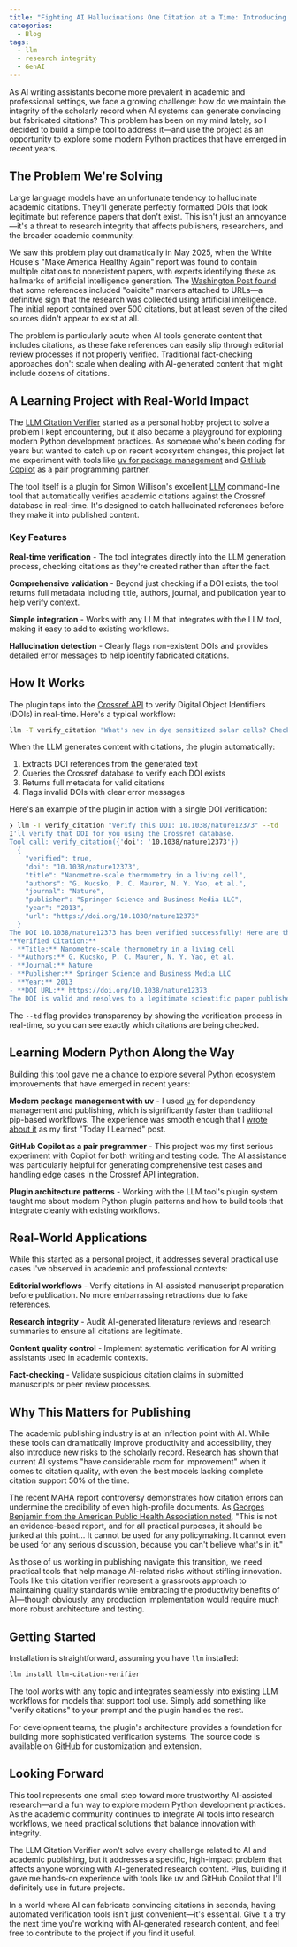 ```yaml
---
title: "Fighting AI Hallucinations One Citation at a Time: Introducing the LLM Citation Verifier"
categories:
  - Blog
tags:
  - llm
  - research integrity
  - GenAI
---
```


As AI writing assistants become more prevalent in academic and professional settings, we face a growing challenge: how do we maintain the integrity of the scholarly record when AI systems can generate convincing but fabricated citations? This problem has been on my mind lately, so I decided to build a simple tool to address it—and use the project as an opportunity to explore some modern Python practices that have emerged in recent years.

## The Problem We're Solving

Large language models have an unfortunate tendency to hallucinate academic citations. They'll generate perfectly formatted DOIs that look legitimate but reference papers that don't exist. This isn't just an annoyance—it's a threat to research integrity that affects publishers, researchers, and the broader academic community.

We saw this problem play out dramatically in May 2025, when the White House's "Make America Healthy Again" report was found to contain multiple citations to nonexistent papers, with experts identifying these as hallmarks of artificial intelligence generation. The [Washington Post found](https://www.washingtonpost.com/health/2025/05/29/maha-rfk-jr-ai-garble/) that some references included "oaicite" markers attached to URLs—a definitive sign that the research was collected using artificial intelligence. The initial report contained over 500 citations, but at least seven of the cited sources didn't appear to exist at all.

The problem is particularly acute when AI tools generate content that includes citations, as these fake references can easily slip through editorial review processes if not properly verified. Traditional fact-checking approaches don't scale when dealing with AI-generated content that might include dozens of citations.

## A Learning Project with Real-World Impact

The [LLM Citation Verifier](https://github.com/DWFlanagan/llm-citation-verifier) started as a personal hobby project to solve a problem I kept encountering, but it also became a playground for exploring modern Python development practices. As someone who's been coding for years but wanted to catch up on recent ecosystem changes, this project let me experiment with tools like [uv for package management](https://dwflanagan.com/blog/til-publishing-packages/) and [GitHub Copilot](https://github.com/features/copilot) as a pair programming partner.

The tool itself is a plugin for Simon Willison's excellent [LLM](https://llm.datasette.io/) command-line tool that automatically verifies academic citations against the Crossref database in real-time. It's designed to catch hallucinated references before they make it into published content.

### Key Features

**Real-time verification** - The tool integrates directly into the LLM generation process, checking citations as they're created rather than after the fact.

**Comprehensive validation** - Beyond just checking if a DOI exists, the tool returns full metadata including title, authors, journal, and publication year to help verify context.

**Simple integration** - Works with any LLM that integrates with the LLM tool, making it easy to add to existing workflows.

**Hallucination detection** - Clearly flags non-existent DOIs and provides detailed error messages to help identify fabricated citations.

## How It Works

The plugin taps into the [Crossref API](https://www.crossref.org/documentation/retrieve-metadata/rest-api/) to verify Digital Object Identifiers (DOIs) in real-time. Here's a typical workflow:

```bash
llm -T verify_citation "What's new in dye sensitized solar cells? Check all references." --td
```

When the LLM generates content with citations, the plugin automatically:

1. Extracts DOI references from the generated text
2. Queries the Crossref database to verify each DOI exists
3. Returns full metadata for valid citations
4. Flags invalid DOIs with clear error messages

Here's an example of the plugin in action with a single DOI verification:

```bash
❯ llm -T verify_citation "Verify this DOI: 10.1038/nature12373" --td
I'll verify that DOI for you using the Crossref database.
Tool call: verify_citation({'doi': '10.1038/nature12373'})
  {
    "verified": true,
    "doi": "10.1038/nature12373",
    "title": "Nanometre-scale thermometry in a living cell",
    "authors": "G. Kucsko, P. C. Maurer, N. Y. Yao, et al.",
    "journal": "Nature",
    "publisher": "Springer Science and Business Media LLC",
    "year": "2013",
    "url": "https://doi.org/10.1038/nature12373"
  }
The DOI 10.1038/nature12373 has been verified successfully! Here are the details:
**Verified Citation:**
- **Title:** Nanometre-scale thermometry in a living cell
- **Authors:** G. Kucsko, P. C. Maurer, N. Y. Yao, et al.
- **Journal:** Nature
- **Publisher:** Springer Science and Business Media LLC
- **Year:** 2013
- **DOI URL:** https://doi.org/10.1038/nature12373
The DOI is valid and resolves to a legitimate scientific paper published in Nature about nanoscale temperature measurement in living cells.
```

The `--td` flag provides transparency by showing the verification process in real-time, so you can see exactly which citations are being checked.

## Learning Modern Python Along the Way

Building this tool gave me a chance to explore several Python ecosystem improvements that have emerged in recent years:

**Modern package management with uv** - I used [uv](https://docs.astral.sh/uv/) for dependency management and publishing, which is significantly faster than traditional pip-based workflows. The experience was smooth enough that I [wrote about it](https://dwflanagan.com/blog/til-publishing-packages/) as my first "Today I Learned" post.

**GitHub Copilot as a pair programmer** - This project was my first serious experiment with Copilot for both writing and testing code. The AI assistance was particularly helpful for generating comprehensive test cases and handling edge cases in the Crossref API integration.

**Plugin architecture patterns** - Working with the LLM tool's plugin system taught me about modern Python plugin patterns and how to build tools that integrate cleanly with existing workflows.

## Real-World Applications

While this started as a personal project, it addresses several practical use cases I've observed in academic and professional contexts:

**Editorial workflows** - Verify citations in AI-assisted manuscript preparation before publication. No more embarrassing retractions due to fake references.

**Research integrity** - Audit AI-generated literature reviews and research summaries to ensure all citations are legitimate.

**Content quality control** - Implement systematic verification for AI writing assistants used in academic contexts.

**Fact-checking** - Validate suspicious citation claims in submitted manuscripts or peer review processes.

## Why This Matters for Publishing

The academic publishing industry is at an inflection point with AI. While these tools can dramatically improve productivity and accessibility, they also introduce new risks to the scholarly record. [Research has shown](https://arxiv.org/abs/2305.14627) that current AI systems "have considerable room for improvement" when it comes to citation quality, with even the best models lacking complete citation support 50% of the time.

The recent MAHA report controversy demonstrates how citation errors can undermine the credibility of even high-profile documents. As [Georges Benjamin from the American Public Health Association noted](https://www.washingtonpost.com/health/2025/05/29/maha-rfk-jr-ai-garble/), "This is not an evidence-based report, and for all practical purposes, it should be junked at this point... It cannot be used for any policymaking. It cannot even be used for any serious discussion, because you can't believe what's in it."

As those of us working in publishing navigate this transition, we need practical tools that help manage AI-related risks without stifling innovation. Tools like this citation verifier represent a grassroots approach to maintaining quality standards while embracing the productivity benefits of AI—though obviously, any production implementation would require much more robust architecture and testing.

## Getting Started

Installation is straightforward, assuming you have `llm` installed:

```bash
llm install llm-citation-verifier
```

The tool works with any topic and integrates seamlessly into existing LLM workflows for models that support tool use. Simply add something like "verify citations" to your prompt and the plugin handles the rest.

For development teams, the plugin's architecture provides a foundation for building more sophisticated verification systems. The source code is available on [GitHub](https://github.com/DWFlanagan/llm-citation-verifier) for customization and extension.

## Looking Forward

This tool represents one small step toward more trustworthy AI-assisted research—and a fun way to explore modern Python development practices. As the academic community continues to integrate AI tools into research workflows, we need practical solutions that balance innovation with integrity.

The LLM Citation Verifier won't solve every challenge related to AI and academic publishing, but it addresses a specific, high-impact problem that affects anyone working with AI-generated research content. Plus, building it gave me hands-on experience with tools like uv and GitHub Copilot that I'll definitely use in future projects.

In a world where AI can fabricate convincing citations in seconds, having automated verification tools isn't just convenient—it's essential. Give it a try the next time you're working with AI-generated research content, and feel free to contribute to the project if you find it useful.
